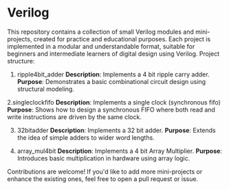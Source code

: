 # Verilog
This repository contains a collection of small Verilog modules and mini-projects, created for practice and educational purposes. Each project is implemented in a modular and understandable format, suitable for beginners and intermediate learners of digital design using Verilog.
Project structure: 
1. ripple4bit_adder
**Description**: Implements a 4 bit ripple carry adder.
**Purpose**: Demonstrates a basic combinational circuit design using structural modeling.

2.singleclockfifo
**Description**: Implements a single clock (synchronous fifo)
**Purpose**: Shows how to design a synchronous FIFO where both read and write instructions are driven by the same clock.

3. 32bitadder
**Description**: Implements a 32 bit adder.
**Purpose**: Extends the idea of simple adders to wider word lengths.

4. array_mul4bit
**Description**: Implements a 4 bit Array Multiplier.
**Purpose**: Introduces basic multiplication in hardware using array logic.

Contributions are welcome! If you'd like to add more mini-projects or enhance the existing ones, feel free to open a pull request or issue.